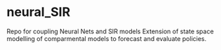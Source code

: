 # neural_SIR
Repo for coupling Neural Nets and SIR models
Extension of state space modelling of comparmental models to forecast and evaluate policies.
